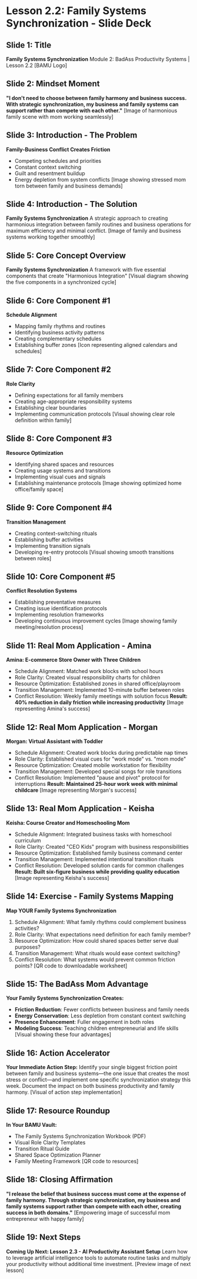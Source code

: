 # Lesson 2.2: Family Systems Synchronization - Slide Deck

## Slide 1: Title
**Family Systems Synchronization**
Module 2: BadAss Productivity Systems | Lesson 2.2
[BAMU Logo]

## Slide 2: Mindset Moment
**"I don't need to choose between family harmony and business success. With strategic synchronization, my business and family systems can support rather than compete with each other."**
[Image of harmonious family scene with mom working seamlessly]

## Slide 3: Introduction - The Problem
**Family-Business Conflict Creates Friction**
- Competing schedules and priorities
- Constant context switching
- Guilt and resentment buildup
- Energy depletion from system conflicts
[Image showing stressed mom torn between family and business demands]

## Slide 4: Introduction - The Solution
**Family Systems Synchronization**
A strategic approach to creating harmonious integration between family routines and business operations for maximum efficiency and minimal conflict.
[Image of family and business systems working together smoothly]

## Slide 5: Core Concept Overview
**Family Systems Synchronization**
A framework with five essential components that create "Harmonious Integration"
[Visual diagram showing the five components in a synchronized cycle]

## Slide 6: Core Component #1
**Schedule Alignment**
- Mapping family rhythms and routines
- Identifying business activity patterns
- Creating complementary schedules
- Establishing buffer zones
[Icon representing aligned calendars and schedules]

## Slide 7: Core Component #2
**Role Clarity**
- Defining expectations for all family members
- Creating age-appropriate responsibility systems
- Establishing clear boundaries
- Implementing communication protocols
[Visual showing clear role definition within family]

## Slide 8: Core Component #3
**Resource Optimization**
- Identifying shared spaces and resources
- Creating usage systems and transitions
- Implementing visual cues and signals
- Establishing maintenance protocols
[Image showing optimized home office/family space]

## Slide 9: Core Component #4
**Transition Management**
- Creating context-switching rituals
- Establishing buffer activities
- Implementing transition signals
- Developing re-entry protocols
[Visual showing smooth transitions between roles]

## Slide 10: Core Component #5
**Conflict Resolution Systems**
- Establishing preventative measures
- Creating issue identification protocols
- Implementing resolution frameworks
- Developing continuous improvement cycles
[Image showing family meeting/resolution process]

## Slide 11: Real Mom Application - Amina
**Amina: E-commerce Store Owner with Three Children**
- Schedule Alignment: Matched work blocks with school hours
- Role Clarity: Created visual responsibility charts for children
- Resource Optimization: Established zones in shared office/playroom
- Transition Management: Implemented 10-minute buffer between roles
- Conflict Resolution: Weekly family meetings with solution focus
**Result: 40% reduction in daily friction while increasing productivity**
[Image representing Amina's success]

## Slide 12: Real Mom Application - Morgan
**Morgan: Virtual Assistant with Toddler**
- Schedule Alignment: Created work blocks during predictable nap times
- Role Clarity: Established visual cues for "work mode" vs. "mom mode"
- Resource Optimization: Created mobile workstation for flexibility
- Transition Management: Developed special songs for role transitions
- Conflict Resolution: Implemented "pause and pivot" protocol for interruptions
**Result: Maintained 25-hour work week with minimal childcare**
[Image representing Morgan's success]

## Slide 13: Real Mom Application - Keisha
**Keisha: Course Creator and Homeschooling Mom**
- Schedule Alignment: Integrated business tasks with homeschool curriculum
- Role Clarity: Created "CEO Kids" program with business responsibilities
- Resource Optimization: Established family business command center
- Transition Management: Implemented intentional transition rituals
- Conflict Resolution: Developed solution cards for common challenges
**Result: Built six-figure business while providing quality education**
[Image representing Keisha's success]

## Slide 14: Exercise - Family Systems Mapping
**Map YOUR Family Systems Synchronization**
1. Schedule Alignment: What family rhythms could complement business activities?
2. Role Clarity: What expectations need definition for each family member?
3. Resource Optimization: How could shared spaces better serve dual purposes?
4. Transition Management: What rituals would ease context switching?
5. Conflict Resolution: What systems would prevent common friction points?
[QR code to downloadable worksheet]

## Slide 15: The BadAss Mom Advantage
**Your Family Systems Synchronization Creates:**
- **Friction Reduction**: Fewer conflicts between business and family needs
- **Energy Conservation**: Less depletion from constant context switching
- **Presence Enhancement**: Fuller engagement in both roles
- **Modeling Success**: Teaching children entrepreneurial and life skills
[Visual showing these four advantages]

## Slide 16: Action Accelerator
**Your Immediate Action Step:**
Identify your single biggest friction point between family and business systems—the one issue that creates the most stress or conflict—and implement one specific synchronization strategy this week.
Document the impact on both business productivity and family harmony.
[Visual of action step implementation]

## Slide 17: Resource Roundup
**In Your BAMU Vault:**
- The Family Systems Synchronization Workbook (PDF)
- Visual Role Clarity Templates
- Transition Ritual Guide
- Shared Space Optimization Planner
- Family Meeting Framework
[QR code to resources]

## Slide 18: Closing Affirmation
**"I release the belief that business success must come at the expense of family harmony. Through strategic synchronization, my business and family systems support rather than compete with each other, creating success in both domains."**
[Empowering image of successful mom entrepreneur with happy family]

## Slide 19: Next Steps
**Coming Up Next: Lesson 2.3 - AI Productivity Assistant Setup**
Learn how to leverage artificial intelligence tools to automate routine tasks and multiply your productivity without additional time investment.
[Preview image of next lesson]
